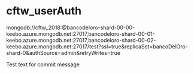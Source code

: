 # cftw_userAuth

mongodb://cftw_2018:<PASSWORD>@bancodeloro-shard-00-00-keebo.azure.mongodb.net:27017,bancodeloro-shard-00-01-keebo.azure.mongodb.net:27017,bancodeloro-shard-00-02-keebo.azure.mongodb.net:27017/test?ssl=true&replicaSet=bancoDelOro-shard-0&authSource=admin&retryWrites=true

Test text for commit message